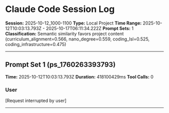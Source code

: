 # Claude Code Session Log

**Session:** 2025-10-12_1000-1100
**Type:** Local Project
**Time Range:** 2025-10-12T10:03:13.793Z - 2025-10-17T06:11:34.222Z
**Prompt Sets:** 1
**Classification:** Semantic similarity favors project content (curriculum_alignment=0.566, nano_degree=0.559, coding_lsl=0.525, coding_infrastructure=0.475)

---

<a name="ps_1760263393793"></a>
## Prompt Set 1 (ps_1760263393793)

**Time:** 2025-10-12T10:03:13.793Z
**Duration:** 418100429ms
**Tool Calls:** 0

### User

[Request interrupted by user]

---

